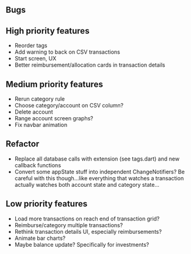 ## Bugs


## High priority features
- Reorder tags
- Add warning to back on CSV transactions
- Start screen, UX
- Better reimbursement/allocation cards in transaction details

## Medium priority features
- Rerun category rule
- Choose category/account on CSV column?
- Delete account
- Range account screen graphs?
- Fix navbar animation


## Refactor
- Replace all database calls with extension (see tags.dart) and new callback functions
- Convert some appState stuff into independent ChangeNotifiers? Be careful with this though...like everything that 
  watches a transaction actually watches both account state and category state...


## Low priority features
- Load more transactions on reach end of transaction grid?
- Reimburse/category multiple transactions?
- Rethink transaction details UI, especially reimbursements?
- Animate bar charts?
- Maybe balance update? Specifically for investments?
